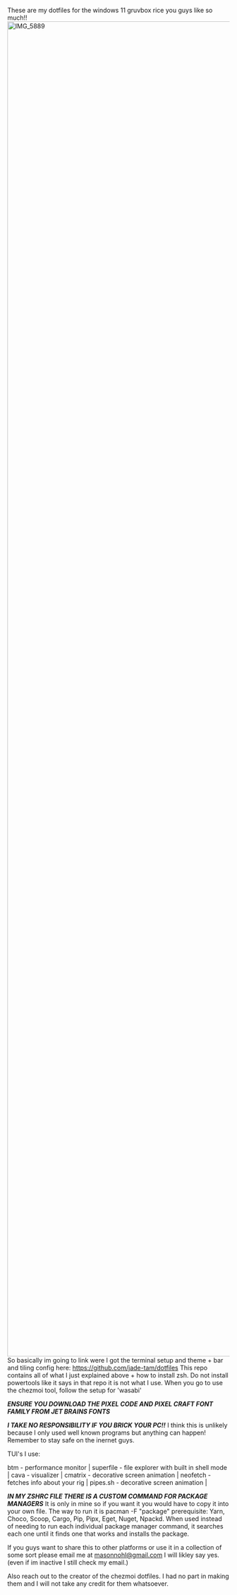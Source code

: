 These are my dotfiles for the windows 11 gruvbox rice you guys like so much!!
<img width="4032" height="3024" alt="IMG_5889" src="https://github.com/user-attachments/assets/7facb3a4-4b1e-4f08-a286-9f8a9c9d4d90" />
So basically im going to link were I got the terminal setup and theme + bar and tiling config here:
https://github.com/jade-tam/dotfiles
This repo contains all of what I just explained above + how to install zsh.
Do not install powertools like it says in that repo it is not what I use.
When you go to use the chezmoi tool, follow the setup for 'wasabi'

***ENSURE YOU DOWNLOAD THE PIXEL CODE AND PIXEL CRAFT FONT FAMILY FROM JET BRAINS FONTS***

***I TAKE NO RESPONSIBILITY IF YOU BRICK YOUR PC!!***
I think this is unlikely because I only used well known programs but anything can happen! Remember to stay safe on the inernet guys.

TUI's I use:

btm - performance monitor | 
superfile - file explorer with built in shell mode | 
cava - visualizer | 
cmatrix - decorative screen animation | 
neofetch - fetches info about your rig | 
pipes.sh - decorative screen animation | 

***IN MY ZSHRC FILE THERE IS A CUSTOM COMMAND FOR PACKAGE MANAGERS***
It is only in mine so if you want it you would have to copy it into your own file.
The way to run it is pacman -F "package"
prerequisite:
Yarn, Choco, Scoop, Cargo, Pip, Pipx, Eget, Nuget, Npackd.
When used instead of needing to run each individual package manager command, it searches each one until it finds one that works and installs the package.

If you guys want to share this to other platforms or use it in a collection of some sort please email me at masonnohl@gmail.com I will likley say yes. (even if im inactive I still check my email.)

Also reach out to the creator of the chezmoi dotfiles. I had no part in making them and I will not take any credit for them whatsoever.
